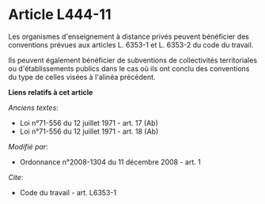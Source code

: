 # Article L444-11

Les organismes d'enseignement à distance privés peuvent bénéficier des conventions prévues aux articles L. 6353-1 et L.
6353-2 du code du travail. 

Ils peuvent également bénéficier de subventions de collectivités territoriales ou d'établissements publics dans le cas où ils
ont conclu des conventions du type de celles visées à l'alinéa précédent.

**Liens relatifs à cet article**

_Anciens textes_:

  - Loi n°71-556 du 12 juillet 1971 - art. 17 (Ab)
  - Loi n°71-556 du 12 juillet 1971 - art. 18 (Ab)

_Modifié par_:

  - Ordonnance n°2008-1304 du 11 décembre 2008 - art. 1

_Cite_:

  - Code du travail - art. L6353-1

